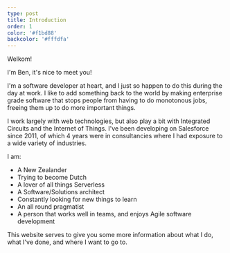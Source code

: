 ```yaml
---
type: post
title: Introduction
order: 1
color: '#f1bd88'
backcolor: '#fffdfa'
---
```

Welkom!

I'm Ben, it's nice to meet you!

I'm a software developer at heart, and I just so happen to do this during the 
day at work. I like to add something back to the world by making enterprise
grade software that stops people from having to do monotonous jobs, freeing them
up to do more important things.

I work largely with web technologies, but also play a bit with Integrated
Circuits and the Internet of Things. I've been developing on Salesforce since
2011, of which 4 years were in consultancies where I had exposure to a wide 
variety of industries.

I am:
- A New Zealander
- Trying to become Dutch
- A lover of all things Serverless
- A Software/Solutions architect
- Constantly looking for new things to learn
- An all round pragmatist
- A person that works well in teams, and enjoys Agile software development

This website serves to give you some more information about what I do, what I've 
done, and where I want to go to.
